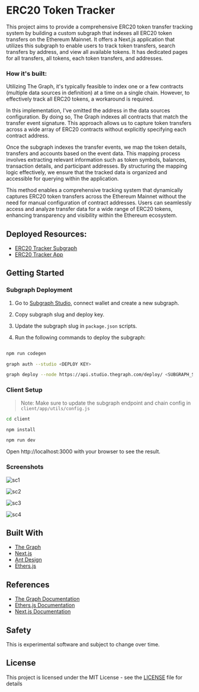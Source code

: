 # ERC20 Token Tracker

This project aims to provide a comprehensive ERC20 token transfer tracking system by building a custom subgraph that indexes all ERC20 token transfers on the Ethereum Mainnet. It offers a Next.js application that utilizes this subgraph to enable users to track token transfers, search transfers by address, and view all available tokens. It has dedicated pages for all transfers, all tokens, each token transfers, and addresses.

### How it's built:

Utilizing The Graph, it's typically feasible to index one or a few contracts (multiple data sources in definition) at a time on a single chain. However, to effectively track all ERC20 tokens, a workaround is required.

In this implementation, I've omitted the address in the data sources configuration. By doing so, The Graph indexes all contracts that match the transfer event signature. This approach allows us to capture token transfers across a wide array of ERC20 contracts without explicitly specifying each contract address.

Once the subgraph indexes the transfer events, we map the token details, transfers and accounts based on the event data. This mapping process involves extracting relevant information such as token symbols, balances, transaction details, and participant addresses. By structuring the mapping logic effectively, we ensure that the tracked data is organized and accessible for querying within the application.

This method enables a comprehensive tracking system that dynamically captures ERC20 token transfers across the Ethereum Mainnet without the need for manual configuration of contract addresses. Users can seamlessly access and analyze transfer data for a wide range of ERC20 tokens, enhancing transparency and visibility within the Ethereum ecosystem.

## Deployed Resources:

- [ERC20 Tracker Subgraph](https://thegraph.com/studio/subgraph/erc20-tracker-uhack/)
- [ERC20 Tracker App](https://erc20-scanner.vercel.app/)

## Getting Started

### Subgraph Deployment

1. Go to [Subgraph Studio](https://thegraph.com/studio), connect wallet and create a new subgraph.

2. Copy subgraph slug and deploy key.

3. Update the subgraph slug in `package.json` scripts.

4. Run the following commands to deploy the subgraph:

```bash

npm run codegen

graph auth --studio <DEPLOY KEY>

graph deploy --node https://api.studio.thegraph.com/deploy/ <SUBGRAPH_SLUG>

```

### Client Setup

> Note: Make sure to update the subgraph endpoint and chain config in `client/app/utils/config.js`

```bash
cd client

npm install

npm run dev

```

Open http://localhost:3000 with your browser to see the result.

### Screenshots

![sc1](https://github.com/ethdev279/erc20-scanner-uhack/assets/29351207/976fc3a2-6bf7-40f1-9000-c566716655fc)

![sc2](https://github.com/ethdev279/erc20-scanner-uhack/assets/29351207/4264eb23-638a-4d98-bc78-97598d273439)

![sc3](https://github.com/ethdev279/erc20-scanner-uhack/assets/29351207/b534a920-0200-45bd-b5d8-ef03c3a052af)

![sc4](https://github.com/ethdev279/erc20-scanner-uhack/assets/29351207/a028a8f1-32ec-4136-9852-fa85312c6e3b)

## Built With

- [The Graph](https://thegraph.com/)
- [Next.js](https://nextjs.org/)
- [Ant Design](https://ant.design/)
- [Ethers.js](https://docs.ethers.io/v5/)

## References

- [The Graph Documentation](https://thegraph.com/docs/en/)
- [Ethers.js Documentation](https://docs.ethers.io/v5/)
- [Next.js Documentation](https://nextjs.org/docs/getting-started)

## Safety

This is experimental software and subject to change over time.

## License

This project is licensed under the MIT License - see the [LICENSE](LICENSE) file for details
